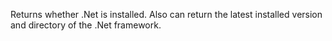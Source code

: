 ﻿Returns whether .Net is installed. Also can return the latest installed version and directory of the .Net framework.